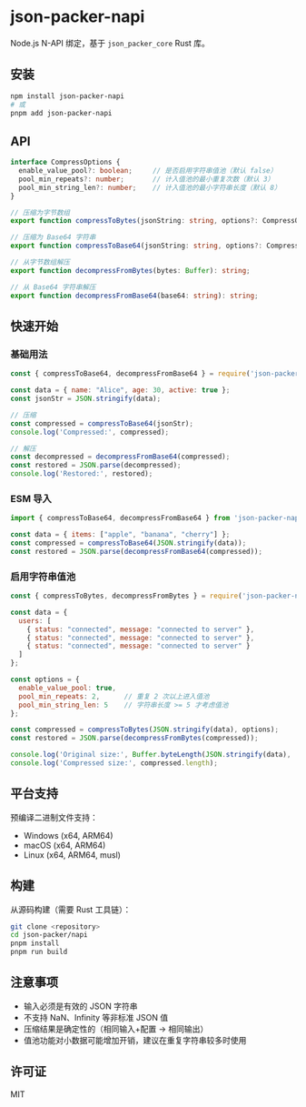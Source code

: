 # json-packer-napi

Node.js N-API 绑定，基于 `json_packer_core` Rust 库。

## 安装

```bash
npm install json-packer-napi
# 或
pnpm add json-packer-napi
```

## API

```typescript
interface CompressOptions {
  enable_value_pool?: boolean;     // 是否启用字符串值池（默认 false）
  pool_min_repeats?: number;       // 计入值池的最小重复次数（默认 3）
  pool_min_string_len?: number;    // 计入值池的最小字符串长度（默认 8）
}

// 压缩为字节数组
export function compressToBytes(jsonString: string, options?: CompressOptions): Buffer;

// 压缩为 Base64 字符串
export function compressToBase64(jsonString: string, options?: CompressOptions): string;

// 从字节数组解压
export function decompressFromBytes(bytes: Buffer): string;

// 从 Base64 字符串解压
export function decompressFromBase64(base64: string): string;
```

## 快速开始

### 基础用法

```javascript
const { compressToBase64, decompressFromBase64 } = require('json-packer-napi');

const data = { name: "Alice", age: 30, active: true };
const jsonStr = JSON.stringify(data);

// 压缩
const compressed = compressToBase64(jsonStr);
console.log('Compressed:', compressed);

// 解压
const decompressed = decompressFromBase64(compressed);
const restored = JSON.parse(decompressed);
console.log('Restored:', restored);
```

### ESM 导入

```javascript
import { compressToBase64, decompressFromBase64 } from 'json-packer-napi';

const data = { items: ["apple", "banana", "cherry"] };
const compressed = compressToBase64(JSON.stringify(data));
const restored = JSON.parse(decompressFromBase64(compressed));
```

### 启用字符串值池

```javascript
const { compressToBytes, decompressFromBytes } = require('json-packer-napi');

const data = {
  users: [
    { status: "connected", message: "connected to server" },
    { status: "connected", message: "connected to server" },
    { status: "connected", message: "connected to server" }
  ]
};

const options = {
  enable_value_pool: true,
  pool_min_repeats: 2,      // 重复 2 次以上进入值池
  pool_min_string_len: 5    // 字符串长度 >= 5 才考虑值池
};

const compressed = compressToBytes(JSON.stringify(data), options);
const restored = JSON.parse(decompressFromBytes(compressed));

console.log('Original size:', Buffer.byteLength(JSON.stringify(data), 'utf8'));
console.log('Compressed size:', compressed.length);
```

## 平台支持

预编译二进制文件支持：
- Windows (x64, ARM64)
- macOS (x64, ARM64) 
- Linux (x64, ARM64, musl)

## 构建

从源码构建（需要 Rust 工具链）：

```bash
git clone <repository>
cd json-packer/napi
pnpm install
pnpm run build
```

## 注意事项

- 输入必须是有效的 JSON 字符串
- 不支持 NaN、Infinity 等非标准 JSON 值
- 压缩结果是确定性的（相同输入+配置 → 相同输出）
- 值池功能对小数据可能增加开销，建议在重复字符串较多时使用

## 许可证

MIT

